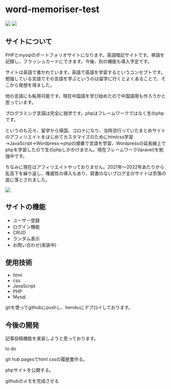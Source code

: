 
# word-memoriser-test

<img src="https://github.com/Tsuzuki1000/word-memoriser-test/assets/100422646/9476e420-114c-4fc0-b305-71a2523c61f5">

<img src="https://github.com/Tsuzuki1000/word-memoriser-test/assets/100422646/355b33e4-e14d-4eba-a30b-fdf129b6ef77">


<h2>サイトについて</h2>

PHPとmysqlのポートフォリオサイトになります。英語暗記サイトです。単語を記録し、フラッシュカードにできます。今後、別の機能も導入予定です。

サイトは英語で書かれています。英語で英語を学習するというコンセプトです。勉強している言語でその言語を学ぶというのは留学に行くとよくあることで、そこから発想を得ました。

他の言語にも転用可能です。現在中国語を学び始めたので中国語用も作ろうかと思っています。

プログラミング言語は完全に独学です。phpはフレームワークではなく生のphpです。


というのも元々、留学から帰国、コロナになり、当時流行っていたまとめサイトのアフィリエイトをはじめてカスタマイズのためにhtmlcss学習→JavaScript→Wordpress→phpの順番で言語を学習、Wordpressの延長線上でphpを学習したので生のphpしかかけません。現在フレームワーク(laravel)を勉強中です。


ちなみに現在はアフィリエイトやっておりません。2021年〜2022年あたりから乱高下を繰り返し、権威性の導入もあり、肩書のないブログ主のサイトは奈落の底に落とされました。



<img src="https://github.com/Tsuzuki1000/word-memoriser-test/assets/100422646/a4799e5a-7a63-40d3-878d-106dc7f37437">




<h2>サイトの機能</h2>

<ul>
  <li>ユーザー登録</li>
  <li>ログイン機能</li>
  <li>CRUD</li>
  <li>ランダム表示</li>
  <li>お問い合わせ(実装中)</li>
</ul>


<h2>使用技術</h2>
<ul>
  <li>html</li>
  <li>css</li>
  <li>JavaScript</li>
  <li>PHP</li>
  <li>Mysql</li>
</ul>


gitを使ってgithubにpushし、herokuにデプロイしております。

<h2>今後の開発</h2>
記事投稿機能を実装しようと思っております。



to do

git hub pagesでhtml cssの履歴書作る。


phpサイトを公開する。

githubのメモを完成させる

